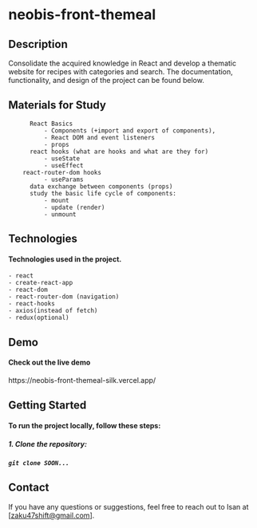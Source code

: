 <h1>neobis-front-themeal</h1>

<h2>Description</h2>

Consolidate the acquired knowledge in React and develop a thematic website for recipes with categories and search. The documentation, functionality, and design of the project can be found below.

<h2>Materials for Study</h2>

          React Basics
              - Components (+import and export of components),
              - React DOM and event listeners
              - props
          react hooks (what are hooks and what are they for)
              - useState
              - useEffect
        react-router-dom hooks
              - useParams
          data exchange between components (props)
          study the basic life cycle of components:
              - mount
              - update (render)
              - unmount

<h2>Technologies</h2>

<h4>Technologies used in the project.</h4>

    - react
    - create-react-app
    - react-dom
    - react-router-dom (navigation)
    - react-hooks
    - axios(instead of fetch)
    - redux(optional)

<h2>Demo</h2>

<h4>Check out the live demo </h4>https://neobis-front-themeal-silk.vercel.app/

<h2>Getting Started</h2>

<h4>To run the project locally, follow these steps:</h4>

<h5>1. Clone the repository:<h5>

    git clone SOON...

<h2>Contact</h2>

If you have any questions or suggestions, feel free to reach out to Isan at [zaku47shift@gmail.com].
